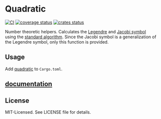 # Quadratic
[![CI](https://github.com/clux/quadratic/actions/workflows/ci.yml/badge.svg)](https://github.com/clux/quadratic/actions/workflows/ci.yml)
[![coverage status](http://img.shields.io/coveralls/clux/quadratic.svg)](https://coveralls.io/r/clux/quadratic)
[![crates status](https://img.shields.io/crates/v/quadratic.svg)](https://crates.io/crates/quadratic)

Number theoretic helpers. Calculates the [Legendre](http://mathworld.wolfram.com/LegendreSymbol.html) and [Jacobi symbol](http://mathworld.wolfram.com/JacobiSymbol.html) using the [standard algorithm](https://en.wikipedia.org/wiki/Jacobi_symbol#Calculating_the_Jacobi_symbol). Since the Jacobi symbol is a generalization of the Legendre symbol, only this function is provided.

## Usage
Add [quadratic](https://crates.io/crates/quadratic) to `Cargo.toml`.

## [documentation](http://clux.github.io/quadratic)

## License
MIT-Licensed. See LICENSE file for details.
